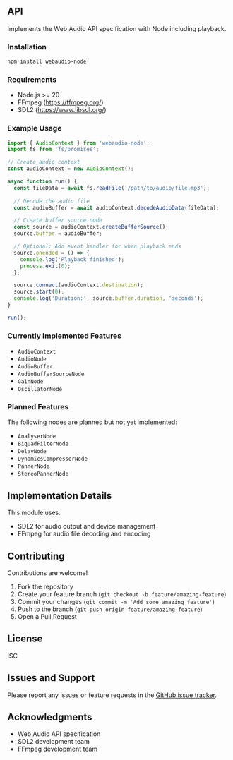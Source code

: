 
## API

Implements the Web Audio API specification with Node including playback.

### Installation

```bash
npm install webaudio-node
```

### Requirements
- Node.js >= 20
- FFmpeg (https://ffmpeg.org/)
- SDL2 (https://www.libsdl.org/)



### Example Usage
```js
import { AudioContext } from 'webaudio-node';
import fs from 'fs/promises';

// Create audio context
const audioContext = new AudioContext();

async function run() {
  const fileData = await fs.readFile('/path/to/audio/file.mp3');
  
  // Decode the audio file
  const audioBuffer = await audioContext.decodeAudioData(fileData);

  // Create buffer source node
  const source = audioContext.createBufferSource();
  source.buffer = audioBuffer;

  // Optional: Add event handler for when playback ends
  source.onended = () => {
    console.log('Playback finished');
    process.exit(0);
  };

  source.connect(audioContext.destination);
  source.start(0);
  console.log('Duration:', source.buffer.duration, 'seconds');
}

run();

```


### Currently Implemented Features

- `AudioContext`
- `AudioNode`
- `AudioBuffer`
- `AudioBufferSourceNode`
- `GainNode`
- `OscillatorNode`

### Planned Features

The following nodes are planned but not yet implemented:
- `AnalyserNode`
- `BiquadFilterNode`
- `DelayNode`
- `DynamicsCompressorNode`
- `PannerNode`
- `StereoPannerNode`


## Implementation Details

This module uses:
- SDL2 for audio output and device management
- FFmpeg for audio file decoding and encoding

## Contributing

Contributions are welcome!

1. Fork the repository
2. Create your feature branch (`git checkout -b feature/amazing-feature`)
3. Commit your changes (`git commit -m 'Add some amazing feature'`)
4. Push to the branch (`git push origin feature/amazing-feature`)
5. Open a Pull Request

## License

ISC

## Issues and Support

Please report any issues or feature requests in the [GitHub issue tracker](https://github.com/monteslu/webaudio-node/issues).

## Acknowledgments

- Web Audio API specification
- SDL2 development team
- FFmpeg development team
